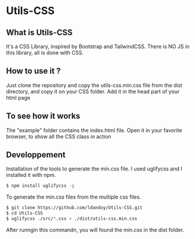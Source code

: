 # Utils-CSS

## What is Utils-CSS

It's a CSS Library, inspired by Bootstrap and TailwindCSS. There is NO JS in this library, all is done with CSS.


## How to use it ?

Just clone the repository and copy the utils-css.min.css file from the dist directory, and copy it on your CSS folder.
Add it in the head part of your html page

<link href="/css/utils-css.min.css" rel="stylesheet" />


## To see how it works

The "example" folder contains the index.html file. Open it in your favorite browser, to show all the CSS class in action


## Developpement

Installation of the tools to generate the min.css file. I used uglifycss and I installed it with npm.

```bash
$ npm install uglifycss -g
```
To generate the min.css files from the multiple css files.

```bash
$ git clone https://github.com/ldandoy/Utils-CSS.git
$ cd Utils-CSS
$ uglifycss ./src/*.css > ./dist/utils-css.min.css
```
After runngin this commandn, you will found the min.css in the dist folder.